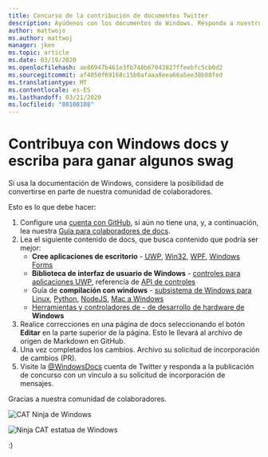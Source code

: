 ```yaml
---
title: Concurso de la contribución de documentos Twitter
description: Ayúdenos con los documentos de Windows. Responda a nuestro concurso en Twitter de WindowsDocs y lo agregaremos al Raffle de swag.
author: mattwojo
ms.author: mattwoj
manager: jken
ms.topic: article
ms.date: 03/19/2020
ms.openlocfilehash: ae86947b461e3fb748b67043827ffeebfc5cb0d2
ms.sourcegitcommit: af4050f69168c15b0afaaa8eea66a5ee38b88fed
ms.translationtype: MT
ms.contentlocale: es-ES
ms.lasthandoff: 03/21/2020
ms.locfileid: "80108108"
---
```

# <a name="contribute-to-windows-docs-and-be-entered-to-win-some-swag"></a>Contribuya con Windows docs y escriba para ganar algunos swag

Si usa la documentación de Windows, considere la posibilidad de convertirse en parte de nuestra comunidad de colaboradores.

Esto es lo que debe hacer:

1. Configure una [cuenta con GitHub](https://github.com/join), si aún no tiene una, y, a continuación, lea nuestra [Guía para colaboradores de docs](https://docs.microsoft.com/contribute/).
2. Lea el siguiente contenido de docs, que busca contenido que podría ser mejor:
    - **Cree aplicaciones de escritorio** - [UWP](https://docs.microsoft.com/windows/uwp/), [Win32](https://docs.microsoft.com/windows/win32/), [WPF](https://docs.microsoft.com/dotnet/framework/wpf/), [Windows Forms](https://docs.microsoft.com/dotnet/framework/winforms/)
    - **Biblioteca de interfaz de usuario de Windows** - [controles para aplicaciones UWP](https://docs.microsoft.com/windows/uwp/design/controls-and-patterns/), referencia de [API de controles](https://docs.microsoft.com/uwp/api/microsoft.ui.xaml.controls?view=winui-2.3)
    - Guía de **compilación con windows** - [subsistema de Windows para Linux](https://docs.microsoft.com/windows/wsl/about), [Python](https://docs.microsoft.com/windows/python/), [NodeJS](https://docs.microsoft.com/windows/nodejs/), [Mac a Windows](https://docs.microsoft.com/windows/dev-environment/mac-to-windows)
    - [Herramientas y controladores de - de desarrollo de hardware de](https://docs.microsoft.com/windows-hardware/drivers/) **Windows**
3. Realice correcciones en una página de docs seleccionando el botón **Editar** en la parte superior de la página. Esto le llevará al archivo de origen de Markdown en GitHub.
4. Una vez completados los cambios. Archivo su solicitud de incorporación de cambios (PR).
5. Visite la [@WindowsDocs](https://twitter.com/WindowsDocs) cuenta de Twitter y responda a la publicación de concurso con un vínculo a su solicitud de incorporación de mensajes.

Gracias a nuestra comunidad de colaboradores.

![CAT Ninja de Windows](images/ninjacat-emoji.png)

![Ninja CAT estatua de Windows](images/ninjacat-statue.png)

:)
